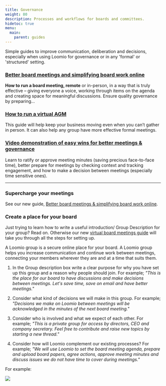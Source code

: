 ```yaml
---
title: Governance
weight: 80
description: Processes and workflows for boards and committees.
hidetoc: true
menu:
  main:
    parent: guides
---
```


Simple guides to improve communication, deliberation and decisions, especially when using Loomio for governance or in any 'formal' or 'structured' setting.

### [Better board meetings and simplifying board work online](../virtual_board_meetings/)
**How to run a board meeting, remote** or in-person, in a way that is truly effective – giving everyone a voice, working through items on the agenda and creating space for meaningful discussions. Ensure quality governance by preparing…

### [How to run a virtual AGM](../virtual_agm)
This guide will help keep your business moving even when you can’t gather in person. It can also help any group have more effective formal meetings.

### [Video demonstration of easy wins for better meetings & governance](/en/overview-and-how-tos/#supercharge-your-meetings-simplify-work)
Learn to ratify or approve meeting minutes (saving precious face-to-face time), better prepare for meetings by checking context and tracking engagement, and how to make a decision between meetings (especially time sensitive ones).

---

### Supercharge your meetings

See our new guide, [Better board meetings & simplifying board work online](../virtual_board_meetings/).

### Create a place for your board

Just trying to learn how to write a useful introduction/ Group Description for your group? Read on. Otherwise our new [virtual board meetings guide](../virtual_board_meetings/) will take you through all the steps for setting up.

A Loomio group is a secure online place for your board. A Loomio group helps you increase communication and continue work between meetings, connecting your members wherever they are and at a time that suits them.


1) In the Group description box write a clear purpose for why you have set up this group and a reason why people should join.
For example; *"This is the place for our board to have discussions and make decisions between meetings. Let's save time, save on email and have better meetings."*

2) Consider what kind of decisions we will make in this group.
For example; _"Decisions we make on Loomio between meetings will be acknowledged in the minutes of the next board meeting."_

3) Consider who is involved and what we expect of each other.
For example; _"This is a private group for access by directors, CEO and company secretary. Feel free to contribute and raise new topics by starting a new thread."_

4) Consider how will Loomio complement our existing processes?
For example; _"We will use Loomio to set the board meeting agenda, prepare and upload board papers, agree actions, approve meeting minutes and discuss issues we do not have time to cover during meetings."_

For example:

![](../gov_guide1.png)
